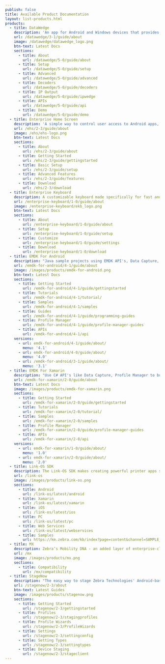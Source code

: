 ```yaml
---
publish: false
title: Available Product Documentation
layout: list-products.html
products:
  - title: DataWedge
    description: 'An app for Android and Windows devices that provides barcode scanning and processing services for enterprise apps.'
    url: /datawedge/3-1/guide/about
    image: /datawedge/datawedge_logo.png
    btn-text: Latest Docs
    sections:
      - title: About
        url: /datawedge/5-0/guide/about
      - title: Setup
        url: /datawedge/5-0/guide/setup
      - title: Advanced
        url: /datawedge/5-0/guide/advanced
      - title: Decoders
        url: /datawedge/5-0/guide/decoders
      - title: IP Output
        url: /datawedge/5-0/guide/ipwedge
      - title: APIs
        url: /datawedge/5-0/guide/api
      - title: Demo
        url: /datawedge/5-0/guide/demo
  - title: Enterprise Home Screen
    description: 'A simple way to control user access to Android apps, settings and files without custom code.'
    url: /ehs/2-3/guide/about
    image: /ehs/ehs-logo.png
    btn-text: Latest Docs
    sections:
      - title: About
        url: /ehs/2-3/guide/about
      - title: Getting Started
        url: /ehs/2-3/guide/gettingstarted
      - title: Basic Setup
        url: /ehs/2-3/guide/setup
      - title: Advanced Features
        url: /ehs/2-3/guide/features
      - title: Download
        url: /ehs/2-3/download
  - title: Enterprise Keyboard
    description: A customizable keyboard made specifically for fast and accurate workplace input.
    url: /enterprise-keyboard/1-0/guide/about
    image: /enterprise-keyboard/ekb_logo.png
    btn-text: Latest Docs
    sections:
      - title: About
        url: /enterprise-keyboard/1-0/guide/about
      - title: Setup
        url: /enterprise-keyboard/1-0/guide/setup
      - title: Customize
        url: /enterprise-keyboard/1-0/guide/settings
      - title: Download
        url: /enterprise-keyboard/1-0/download
  - title: EMDK For Android
    description: "Java sample projects using EMDK API's, Data Capture, Profile Manager, etc."
    url: /emdk-for-android/4-1/guide/about
    image: /images/products/emdk-for-android.png
    btn-text: Latest Docs
    sections:
      - title: Getting Started
        url: /emdk-for-android/4-1/guide/gettingstarted
      - title: Tutorials
        url: /emdk-for-android/4-1/tutorial/
      - title: Samples
        url: /emdk-for-android/4-1/samples
      - title: Guides
        url: /emdk-for-android/4-1/guide/programming-guides
      - title: Profile Manager
        url: /emdk-for-android/4-1/guide/profile-manager-guides
      - title: APIs
        url: /emdk-for-android/4-1/api
    versions:
      - url: emdk-for-android/4-1/guide/about/
        menu: '4.1'
      - url: emdk-for-android/4-0/guide/about/
        menu: '4.0'
      - url: /emdk-for-android/3-1/guide/about/
        menu: '3.1'
  - title: EMDK For Xamarin
    description: "Use C# API's like Data Capture, Profile Manager to build Android applications for Zebra Devices."
    url: /emdk-for-xamarin/2-0/guide/about
    btn-text: Latest Docs
    image: /images/products/emdk-for-xamarin.png
    sections:
      - title: Getting Started
        url: /emdk-for-xamarin/2-0/guide/gettingstarted
      - title: Tutorials
        url: /emdk-for-xamarin/2-0/tutorial/
      - title: Samples
        url: /emdk-for-xamarin/2-0/samples
      - title: Profile Manager
        url: /emdk-for-xamarin/2-0/guide/profile-manager-guides
      - title: APIs
        url: /emdk-for-xamarin/2-0/api
    versions:
      - url: emdk-for-xamarin/1-0/guide/about/
        menu: '1.0'
      - url: emdk-for-xamarin/2-0/guide/about/
        menu: '2.0'
  - title: Link-OS SDK
    description: The Link-OS SDK makes creating powerful printer apps simple and straightforward.
    url: /link-os
    image: /images/products/link-os.png
    sections:
      - title: Android
        url: /link-os/latest/android
      - title: Xamarin
        url: /link-os/latest/xamarin
      - title: iOS
        url: /link-os/latest/ios
      - title: PC
        url: /link-os/latest/pc
      - title: Web Services
        url: /link-os/latest/webservices
      - title: Samples
        url: https://km.zebra.com/kb/index?page=content&channel=SAMPLE_CODE
  - title: MX
    description: Zebra’s Mobility DNA - an added layer of enterprise-class security and manageability.
    url: /mx
    image: /images/products/mx.png
    sections:
      - title: Compatibility
        url: /mx/compatibility
  - title: StageNow
    description: "The easy way to stage Zebra Technologies' Android-based mobile computers."
    url: /stagenow/2-3/about
    btn-text: Latest Guides
    image: /images/products/stagenow.png
    sections:
      - title: Getting Started
        url: /stagenow/2-3/gettingstarted
      - title: Profiles
        url: /stagenow/2-3/stagingprofiles
      - title: Profile Wizards
        url: /stagenow/2-3/ProfileWizards
      - title: Settings
        url: /stagenow/2-3/settingconfig
      - title: Setting Types
        url: /stagenow/2-3/settingtypes
      - title: Device Staging
        url: /stagenow/2-3/stageclient
---
```



